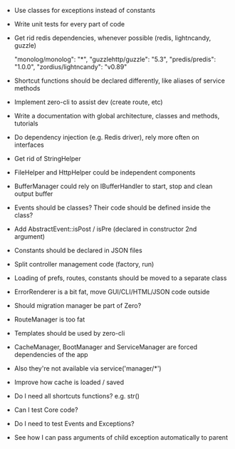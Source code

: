 - Use classes for exceptions instead of constants
- Write unit tests for every part of code
- Get rid redis dependencies, whenever possible (redis, lightncandy, guzzle)

	"monolog/monolog": "*",
	"guzzlehttp/guzzle": "5.3",
	"predis/predis": "1.0.0",
	"zordius/lightncandy": "v0.89"

- Shortcut functions should be declared differently, like aliases of service methods
- Implement zero-cli to assist dev (create route, etc)
- Write a documentation with global architecture, classes and methods, tutorials
- Do dependency injection (e.g. Redis driver), rely more often on interfaces
- Get rid of StringHelper
- FileHelper and HttpHelper could be independent components
- BufferManager could rely on IBufferHandler to start, stop and clean output buffer
- Events should be classes? Their code should be defined inside the class?
- Add AbstractEvent::isPost / isPre (declared in constructor 2nd argument)
- Constants should be declared in JSON files
- Split controller management code (factory, run)
- Loading of prefs, routes, constants should be moved to a separate class
- ErrorRenderer is a bit fat, move GUI/CLI/HTML/JSON code outside
- Should migration manager be part of Zero?
- RouteManager is too fat
- Templates should be used by zero-cli
- CacheManager, BootManager and ServiceManager are forced dependencies of the app
- Also they're not available via service('manager/*')
- Improve how cache is loaded / saved
- Do I need all shortcuts functions? e.g. str()
- Can I test Core code?
- Do I need to test Events and Exceptions?

- See how I can pass arguments of child exception automatically to parent